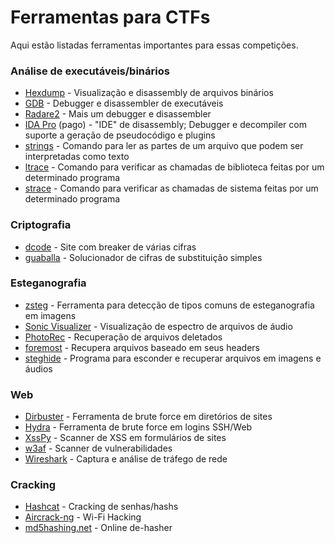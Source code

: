 # Ferramentas para CTFs
Aqui estão listadas ferramentas importantes para essas competições.

### Análise de executáveis/binários
 + [Hexdump](https://linux.die.net/man/1/hexdump) - Visualização e disassembly de arquivos binários
 + [GDB](https://linux.die.net/man/1/gdb) - Debugger e disassembler de executáveis
 + [Radare2](https://radare.org/r/) - Mais um debugger e disassembler
 + [IDA Pro](https://www.hex-rays.com/products/ida/) (pago) - "IDE" de disassembly; Debugger e decompiler com suporte a geração de pseudocódigo e plugins
 + [strings](https://linux.die.net/man/1/strings) - Comando para ler as partes de um arquivo que podem ser interpretadas como texto
 + [ltrace](https://linux.die.net/man/1/ltrace) - Comando para verificar as chamadas de biblioteca feitas por um determinado programa
 + [strace](https://linux.die.net/man/1/strace) - Comando para verificar as chamadas de sistema feitas por um determinado programa

### Criptografia
 + [dcode](https://www.dcode.fr/) - Site com breaker de várias cifras
 + [guaballa](https://www.guballa.de/substitution-solver) - Solucionador de cifras de substituição simples
 
### Esteganografia
 + [zsteg](https://github.com/zed-0xff/zsteg) - Ferramenta para detecção de tipos comuns de esteganografia em imagens
 + [Sonic Visualizer](https://sonicvisualiser.org/) - Visualização de espectro de arquivos de áudio
 + [PhotoRec](https://www.cgsecurity.org/wiki/PhotoRec) - Recuperação de arquivos deletados
 + [foremost](https://tools.kali.org/forensics/foremost) - Recupera arquivos baseado em seus headers
 + [steghide](http://steghide.sourceforge.net/) - Programa para esconder e recuperar arquivos em imagens e áudios

### Web
 + [Dirbuster](https://tools.kali.org/web-applications/dirbuster) - Ferramenta de brute force em diretórios de sites
 + [Hydra](https://tools.kali.org/password-attacks/hydra) - Ferramenta de brute force em logins SSH/Web
 + [XssPy](https://github.com/faizann24/XssPy) - Scanner de XSS em formulários de sites
 + [w3af](http://w3af.org/) - Scanner de vulnerabilidades
 + [Wireshark](https://www.wireshark.org/) - Captura e análise de tráfego de rede

### Cracking
 + [Hashcat](https://hashcat.net/wiki/doku.php?id=hashcat) - Cracking de senhas/hashs
 + [Aircrack-ng](https://www.aircrack-ng.org/) - Wi-Fi Hacking
 + [md5hashing.net](https://md5hashing.net) - Online de-hasher
